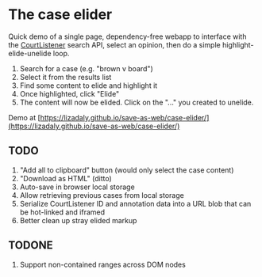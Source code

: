 # The case elider

Quick demo of a single page, dependency-free webapp to interface with the <a href="https://www.courtlistener.com/">CourtListener</a> search API,
select an opinion, then do a simple highlight-elide-unelide loop.

1. Search for a case (e.g. "brown v board")
2. Select it from the results list
3. Find some content to elide and highlight it
4. Once highlighted, click "Elide"
5. The content will now be elided. Click on the "..." you created to unelide.

Demo at [https://lizadaly.github.io/save-as-web/case-elider/](https://lizadaly.github.io/save-as-web/case-elider/)

## TODO

1. "Add all to clipboard" button (would only select the case content)
1. "Download as HTML" (ditto)
1. Auto-save in browser local storage
1. Allow retrieving previous cases from local storage
1. Serialize CourtListener ID and annotation data into a URL blob that can be hot-linked and iframed
1. Better clean up stray elided markup

## TODONE

1. Support non-contained ranges across DOM nodes
